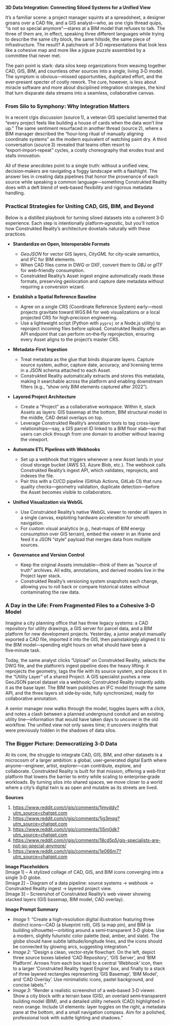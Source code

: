 **3D Data Integration: Connecting Siloed Systems for a Unified View**  

It’s a familiar scene: a project manager squints at a spreadsheet, a designer groans over a CAD file, and a GIS analyst—who, as one r/gis thread quips, “is not so special anymore”—stares at a BIM model that refuses to talk. The three of them are, in effect, speaking three different languages while trying to describe the same city block, the same hillside, the same piece of infrastructure. The result? A patchwork of 3‑D representations that look less like a cohesive map and more like a jigsaw puzzle assembled by a committee that never met.  

The pain point is stark: data silos keep organizations from weaving together CAD, GIS, BIM, and countless other sources into a single, living 3‑D model. The symptom is obvious—missed opportunities, duplicated effort, and the ever‑present specter of costly rework. The cure, however, is less about miracle software and more about disciplined integration strategies, the kind that turn disparate data streams into a seamless, collaborative canvas.  

### From Silo to Symphony: Why Integration Matters  

In a recent r/gis discussion (source 1), a veteran GIS specialist lamented that “every project feels like building a house of cards when the data won’t line up.” The same sentiment resurfaced in another thread (source 2), where a BIM manager described the “hour‑long ritual of manually aligning coordinate systems” as the modern equivalent of watching paint dry. A third conversation (source 3) revealed that teams often resort to “export‑import‑repeat” cycles, a costly choreography that erodes trust and stalls innovation.  

All of these anecdotes point to a single truth: without a unified view, decision‑makers are navigating a foggy landscape with a flashlight. The answer lies in creating data pipelines that honor the provenance of each source while speaking a common language—something Construkted Reality does with a deft blend of web‑based flexibility and rigorous metadata handling.  

### Practical Strategies for Uniting CAD, GIS, BIM, and Beyond  

Below is a distilled playbook for turning siloed datasets into a coherent 3‑D experience. Each step is intentionally platform‑agnostic, but you’ll notice how Construkted Reality’s architecture dovetails naturally with these practices.  

- **Standardize on Open, Interoperable Formats**  
  - *GeoJSON* for vector GIS layers, *CityGML* for city‑scale semantics, and *IFC* for BIM elements.  
  - When CAD files come in DWG or DXF, convert them to *OBJ* or *glTF* for web‑friendly consumption.  
  - Construkted Reality’s Asset ingest engine automatically reads these formats, preserving geolocation and capture date metadata without requiring a conversion wizard.  

- **Establish a Spatial Reference Baseline**  
  - Agree on a single CRS (Coordinate Reference System) early—most projects gravitate toward WGS 84 for web visualizations or a local projected CRS for high‑precision engineering.  
  - Use a lightweight script (Python with `pyproj` or a Node.js utility) to reproject incoming files before upload. Construkted Reality offers an API endpoint that can perform on‑the‑fly reprojection, ensuring every Asset aligns to the project’s master CRS.  

- **Metadata‑First Ingestion**  
  - Treat metadata as the glue that binds disparate layers. Capture source system, author, capture date, accuracy, and licensing terms in a JSON schema attached to each Asset.  
  - Construkted Reality automatically extracts and stores this metadata, making it searchable across the platform and enabling downstream filters (e.g., “show only BIM elements captured after 2022”).  

- **Layered Project Architecture**  
  - Create a “Project” as a collaborative workspace. Within it, stack Assets as layers: GIS basemap at the bottom, BIM structural model in the middle, CAD detail overlays on top.  
  - Leverage Construkted Reality’s annotation tools to tag cross‑layer relationships—say, a GIS parcel ID linked to a BIM floor slab—so that users can click through from one domain to another without leaving the viewport.  

- **Automate ETL Pipelines with Webhooks**  
  - Set up a webhook that triggers whenever a new Asset lands in your cloud storage bucket (AWS S3, Azure Blob, etc.). The webhook calls Construkted Reality’s ingest API, which validates, reprojects, and indexes the file.  
  - Pair this with a CI/CD pipeline (GitHub Actions, GitLab CI) that runs quality checks—geometry validation, duplicate detection—before the Asset becomes visible to collaborators.  

- **Unified Visualization via WebGL**  
  - Use Construkted Reality’s native WebGL viewer to render all layers in a single canvas, exploiting hardware acceleration for smooth navigation.  
  - For custom visual analytics (e.g., heat‑maps of BIM energy consumption over GIS terrain), embed the viewer in an iframe and feed it a JSON “style” payload that merges data from multiple sources.  

- **Governance and Version Control**  
  - Keep the original Assets immutable—think of them as “source of truth” archives. All edits, annotations, and derived models live in the Project layer stack.  
  - Construkted Reality’s versioning system snapshots each change, allowing you to roll back or compare historical states without contaminating the raw data.  

### A Day in the Life: From Fragmented Files to a Cohesive 3‑D Model  

Imagine a city planning office that has three legacy systems: a CAD repository for utility drawings, a GIS server for parcel data, and a BIM platform for new development projects. Yesterday, a junior analyst manually exported a CAD file, imported it into the GIS, then painstakingly aligned it to the BIM model—spending eight hours on what should have been a five‑minute task.  

Today, the same analyst clicks “Upload” on Construkted Reality, selects the DWG file, and the platform’s ingest pipeline does the heavy lifting: it reprojects the geometry, tags the file with its source system, and places it in the “Utility Layer” of a shared Project. A GIS specialist pushes a new GeoJSON parcel dataset via a webhook; Construkted Reality instantly adds it as the base layer. The BIM team publishes an IFC model through the same API, and the three layers sit side‑by‑side, fully synchronized, ready for collaborative annotation.  

A senior manager now walks through the model, toggles layers with a click, and notes a clash between a planned underground conduit and an existing utility line—information that would have taken days to uncover in the old workflow. The unified view not only saves time; it uncovers insights that were previously hidden in the shadows of data silos.  

### The Bigger Picture: Democratizing 3‑D Data  

At its core, the struggle to integrate CAD, GIS, BIM, and other datasets is a microcosm of a larger ambition: a global, user‑generated digital Earth where anyone—engineer, artist, explorer—can contribute, explore, and collaborate. Construkted Reality is built for that mission, offering a web‑first platform that lowers the barrier to entry while scaling to enterprise‑grade workloads. By turning silos into shared spaces, we move closer to a world where a city’s digital twin is as open and mutable as its streets are lived.  

**Sources**  
1. https://www.reddit.com/r/gis/comments/1jmyddv?utm_source=chatgpt.com  
2. https://www.reddit.com/r/gis/comments/1jg3mqg?utm_source=chatgpt.com  
3. https://www.reddit.com/r/gis/comments/1i5m0dk?utm_source=chatgpt.com  
4. https://www.reddit.com/r/gis/comments/18cd5p5/gis-specialists-are-not-so-special-anymore/  
5. https://www.reddit.com/r/gis/comments/1e066m7?utm_source=chatgpt.com  

**Image Placeholders**  
[Image 1] – A stylized collage of CAD, GIS, and BIM icons converging into a single 3‑D globe.  
[Image 2] – Diagram of a data pipeline: source systems → webhook → Construkted Reality ingest → layered project view.  
[Image 3] – Screenshot of Construkted Reality’s web viewer showing stacked layers (GIS basemap, BIM model, CAD overlay).  

**Image Prompt Summary**  
- *Image 1*: “Create a high‑resolution digital illustration featuring three distinct icons—CAD (a blueprint roll), GIS (a map pin), and BIM (a building silhouette)—orbiting around a semi‑transparent 3‑D globe. Use a modern, slightly futuristic color palette (teal, amber, and slate). The globe should have subtle latitude/longitude lines, and the icons should be connected by glowing arcs, suggesting integration.”  
- *Image 2*: “Design a clean, vector‑style flowchart. On the left, depict three source boxes labeled ‘CAD Repository’, ‘GIS Server’, and ‘BIM Platform’. Arrows from each box lead to a central ‘Webhook’ icon, then to a larger ‘Construkted Reality Ingest Engine’ box, and finally to a stack of three layered rectangles representing ‘GIS Basemap’, ‘BIM Model’, and ‘CAD Overlay’. Use minimalistic icons, pastel background, and concise labels.”  
- *Image 3*: “Render a realistic screenshot of a web‑based 3‑D viewer. Show a city block with a terrain base (GIS), an overlaid semi‑transparent building model (BIM), and a detailed utility network (CAD) highlighted in neon orange. Include UI elements: layer toggles on the right, a metadata pane at the bottom, and a small navigation compass. Aim for a polished, professional look with subtle lighting and shadows.”  
